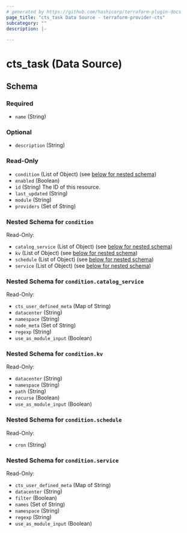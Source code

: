 ```yaml
---
# generated by https://github.com/hashicorp/terraform-plugin-docs
page_title: "cts_task Data Source - terraform-provider-cts"
subcategory: ""
description: |-
  
---
```


# cts_task (Data Source)





<!-- schema generated by tfplugindocs -->
## Schema

### Required

- `name` (String)

### Optional

- `description` (String)

### Read-Only

- `condition` (List of Object) (see [below for nested schema](#nestedatt--condition))
- `enabled` (Boolean)
- `id` (String) The ID of this resource.
- `last_updated` (String)
- `module` (String)
- `providers` (Set of String)

<a id="nestedatt--condition"></a>
### Nested Schema for `condition`

Read-Only:

- `catalog_service` (List of Object) (see [below for nested schema](#nestedobjatt--condition--catalog_service))
- `kv` (List of Object) (see [below for nested schema](#nestedobjatt--condition--kv))
- `schedule` (List of Object) (see [below for nested schema](#nestedobjatt--condition--schedule))
- `service` (List of Object) (see [below for nested schema](#nestedobjatt--condition--service))

<a id="nestedobjatt--condition--catalog_service"></a>
### Nested Schema for `condition.catalog_service`

Read-Only:

- `cts_user_defined_meta` (Map of String)
- `datacenter` (String)
- `namespace` (String)
- `node_meta` (Set of String)
- `regexp` (String)
- `use_as_module_input` (Boolean)


<a id="nestedobjatt--condition--kv"></a>
### Nested Schema for `condition.kv`

Read-Only:

- `datacenter` (String)
- `namespace` (String)
- `path` (String)
- `recurse` (Boolean)
- `use_as_module_input` (Boolean)


<a id="nestedobjatt--condition--schedule"></a>
### Nested Schema for `condition.schedule`

Read-Only:

- `cron` (String)


<a id="nestedobjatt--condition--service"></a>
### Nested Schema for `condition.service`

Read-Only:

- `cts_user_defined_meta` (Map of String)
- `datacenter` (String)
- `filter` (Boolean)
- `names` (Set of String)
- `namespace` (String)
- `regexp` (String)
- `use_as_module_input` (Boolean)


